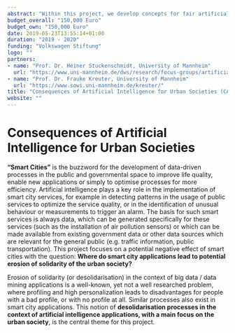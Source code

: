 ```yaml
---
abstract: "Within this project, we develop concepts for fair artificial intelligence in smart city contexts. Currently funded with a planning grant of the Volkswagen Stiftung, we aim to establish CAIUS as a long-term research cooperation between Stuttgart Media University and the University of Mannheim."
budget_overall: "150,000 Euro"
budget_own: "150,000 Euro"
date: 2019-05-23T13:55:14+01:00
duration: "2019 - 2020"
funding: "Volkswagen Stiftung"
logo: ""
partners:
- name: "Prof. Dr. Heiner Stuckenschmidt, University of Mannheim"
  url: "https://www.uni-mannheim.de/dws/research/focus-groups/artificial-intelligence-prof-stuckenschmidt/"
- name: "Prof. Dr. Frauke Kreuter, University of Mannheim"
  url: "https://www.sowi.uni-mannheim.de/kreuter/"
title: "Consequences of Artificial Intelligence for Urban Societies (CAIUS)"
website: ""
---
```


# Consequences of Artificial Intelligence for Urban Societies

**“Smart Cities”** is the buzzword for the development of data-driven processes in the public and governmental space to improve life quality, enable new applications or simply to optimise processes for more efficiency. Artificial intelligence plays a key role in the implementation of smart city services, for example in detecting patterns in the usage of public services to optimize the service quality, or in the identification of unusual behaviour or measurements to trigger an alarm. The basis for such smart services is always data, which can be generated specifically for these services (such as the installation of air pollution sensors) or which can be made available from existing government data or other data sources which are relevant for the general public (e.g. traffic information, public transportation).  This project focuses on a potential negative effect of smart cities with the question: **Where do smart city applications lead to potential erosion of solidarity of the urban society?**

Erosion of solidarity (or desolidarisation) in the context of big data / data mining applications is a well-known, yet not a well researched problem, where profiling and high personalization leads to disadvantages for people with a bad profile, or with no profile at all. Similar processes also exist in smart city applications. This notion of **desolidarisation processes in the context of artificial intelligence applications, with a main focus on the urban society**, is the central theme for this project.
